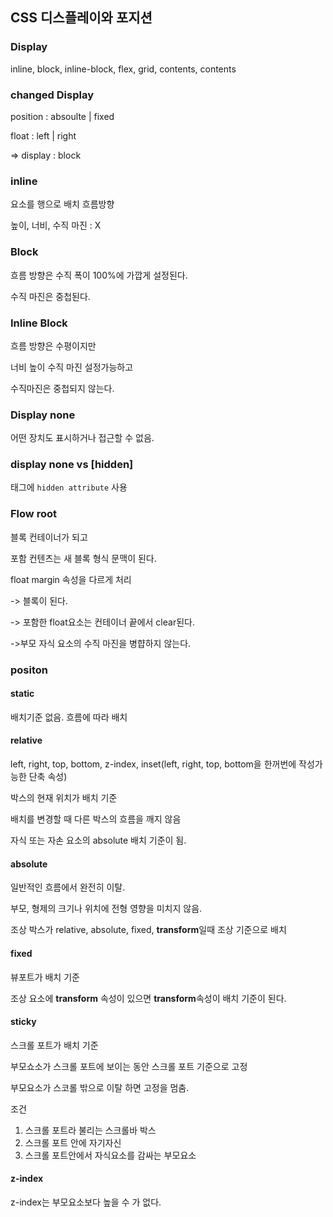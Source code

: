## CSS 디스플레이와 포지션

### Display

inline, block, inline-block, flex, grid, contents, contents

### changed Display

position : absoulte | fixed

float : left | right

=> display : block

### inline

요소를 행으로 배치 흐름방향

높이, 너비, 수직 마진 : X

### Block

흐름 방향은 수직 폭이 100%에 가깝게 설정된다.

수직 마진은 중첩된다.

### Inline Block

흐름 방향은 수평이지만

너비 높이 수직 마진 설정가능하고

수직마진은 중첩되지 않는다.

### Display none

어떤 장치도 표시하거나 접근할 수 없음.

### display none vs [hidden]

태그에 `hidden attribute` 사용

### Flow root

블록 컨테이너가 되고

포함 컨텐츠는 새 블록 형식 문맥이 된다.

float margin 속성을 다르게 처리

-> 블록이 된다.

-> 포함한 float요소는 컨테이너 끝에서 clear된다.

->부모 자식 요소의 수직 마진을 병햡하지 않는다.

### positon

#### static

배치기준 없음. 흐름에 따라 배치

#### relative

left, right, top, bottom, z-index, inset(left, right, top, bottom을 한꺼번에 작성가능한 단축 속성)

박스의 현재 위치가 배치 기준

배치를 변경할 때 다른 박스의 흐름을 깨지 않음

자식 또는 자손 요소의 absolute 배치 기준이 됨.

 #### absolute

일반적인 흐름에서 완전히 이탈.

부모, 형제의 크기나 위치에 전형 영향을 미치지 않음.

조상 박스가 relative, absolute, fixed, **transform**일때 조상 기준으로 배치

#### fixed

뷰포트가 배치 기준

조상 요소에 **transform** 속성이 있으면 **transform**속성이 배치 기준이 된다.

#### sticky

스크롤 포트가 배치 기준

부모쇼소가 스크롤 포트에 보이는 동안 스크롤 포트 기준으로 고정

부모요소가 스코롤 밖으로 이탈 하면 고정을 멈춤.

조건

1. 스크롤 포트라 불리는 스크롤바 박스
2. 스크롤 포트 안에 자기자신
3. 스크롤 포트안에서 자식요소를 감싸는 부모요소

#### z-index

z-index는 부모요소보다 높을 수 가 없다.